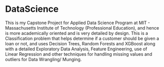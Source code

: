 # DataScience
This is my Capstone Project for Applied Data Science Program at MIT - Massachusetts Institute of Technology (Professional Education), and hence is more academically oriented and is very detailed by design. This is a Classification problem that helps determine if a customer should be given a loan or not, and uses Decision Trees, Random Forests and XGBoost along with a detailed Exploratory Data Analysis, Feature Engineering, use of Linear Regression and other techniques for handling missing values and outliers for Data Wrangling/ Munging.
